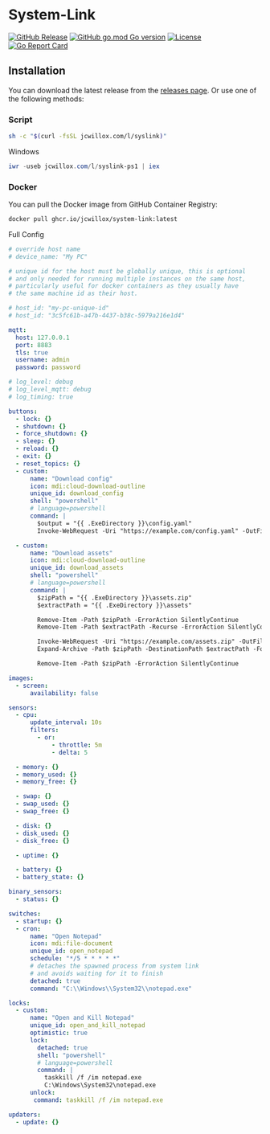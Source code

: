 # System-Link

[![GitHub Release](https://img.shields.io/github/v/release/jcwillox/system-link?style=flat-square)](https://github.com/jcwillox/system-link/releases/latest)
[![GitHub go.mod Go version](https://img.shields.io/github/go-mod/go-version/jcwillox/system-link?style=flat-square&label=go)](https://github.com/jcwillox/system-link/blob/main/go.mod)
[![License](https://img.shields.io/github/license/jcwillox/system-link?style=flat-square)](https://github.com/jcwillox/system-link/blob/main/LICENSE)
[![Go Report Card](https://goreportcard.com/badge/github.com/jcwillox/system-link?style=flat-square)](https://goreportcard.com/report/github.com/jcwillox/system-link)

## Installation

You can download the latest release from the [releases page](https://github.com/jcwillox/system-link/releases/latest). Or use one of the following methods:

### Script

```bash
sh -c "$(curl -fsSL jcwillox.com/l/syslink)"
```

Windows

```powershell
iwr -useb jcwillox.com/l/syslink-ps1 | iex
```

### Docker

You can pull the Docker image from GitHub Container Registry:

```sh
docker pull ghcr.io/jcwillox/system-link:latest
```

Full Config

```yaml
# override host name
# device_name: "My PC"

# unique id for the host must be globally unique, this is optional
# and only needed for running multiple instances on the same host,
# particularly useful for docker containers as they usually have
# the same machine id as their host.

# host_id: "my-pc-unique-id"
# host_id: "3c5fc61b-a47b-4437-b38c-5979a216e1d4"

mqtt:
  host: 127.0.0.1
  port: 8883
  tls: true
  username: admin
  password: password

# log_level: debug
# log_level_mqtt: debug
# log_timing: true

buttons:
  - lock: {}
  - shutdown: {}
  - force_shutdown: {}
  - sleep: {}
  - reload: {}
  - exit: {}
  - reset_topics: {}
  - custom:
      name: "Download config"
      icon: mdi:cloud-download-outline
      unique_id: download_config
      shell: "powershell"
      # language=powershell
      command: |
        $output = "{{ .ExeDirectory }}\config.yaml"
        Invoke-WebRequest -Uri "https://example.com/config.yaml" -OutFile $output

  - custom:
      name: "Download assets"
      icon: mdi:cloud-download-outline
      unique_id: download_assets
      shell: "powershell"
      # language=powershell
      command: |
        $zipPath = "{{ .ExeDirectory }}\assets.zip"
        $extractPath = "{{ .ExeDirectory }}\assets"

        Remove-Item -Path $zipPath -ErrorAction SilentlyContinue
        Remove-Item -Path $extractPath -Recurse -ErrorAction SilentlyContinue

        Invoke-WebRequest -Uri "https://example.com/assets.zip" -OutFile $zipPath
        Expand-Archive -Path $zipPath -DestinationPath $extractPath -Force

        Remove-Item -Path $zipPath -ErrorAction SilentlyContinue

images:
  - screen:
      availability: false

sensors:
  - cpu:
      update_interval: 10s
      filters:
        - or:
            - throttle: 5m
            - delta: 5

  - memory: {}
  - memory_used: {}
  - memory_free: {}

  - swap: {}
  - swap_used: {}
  - swap_free: {}

  - disk: {}
  - disk_used: {}
  - disk_free: {}

  - uptime: {}

  - battery: {}
  - battery_state: {}

binary_sensors:
  - status: {}

switches:
  - startup: {}
  - cron:
      name: "Open Notepad"
      icon: mdi:file-document
      unique_id: open_notepad
      schedule: "*/5 * * * * *"
      # detaches the spawned process from system link
      # and avoids waiting for it to finish
      detached: true
      command: "C:\\Windows\\System32\\notepad.exe"

locks:
  - custom:
      name: "Open and Kill Notepad"
      unique_id: open_and_kill_notepad
      optimistic: true
      lock:
        detached: true
        shell: "powershell"
        # language=powershell
        command: |
          taskkill /f /im notepad.exe
          C:\Windows\System32\notepad.exe
      unlock:
       command: taskkill /f /im notepad.exe

updaters:
  - update: {}
```
